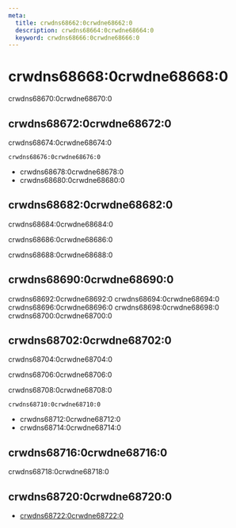 ```yaml
---
meta:
  title: crwdns68662:0crwdne68662:0
  description: crwdns68664:0crwdne68664:0
  keyword: crwdns68666:0crwdne68666:0
---
```


# crwdns68668:0crwdne68668:0

crwdns68670:0crwdne68670:0

<entry-ad />

## crwdns68672:0crwdne68672:0

crwdns68674:0crwdne68674:0

`crwdns68676:0crwdne68676:0`

- crwdns68678:0crwdne68678:0
- crwdns68680:0crwdne68680:0

## crwdns68682:0crwdne68682:0

crwdns68684:0crwdne68684:0

  crwdns68686:0crwdne68686:0

  crwdns68688:0crwdne68688:0

## crwdns68690:0crwdne68690:0

crwdns68692:0crwdne68692:0
<alert type="success">crwdns68694:0crwdne68694:0</alert>
<alert type="info">crwdns68696:0crwdne68696:0</alert>
<alert type="warning">crwdns68698:0crwdne68698:0</alert>
<alert type="error">crwdns68700:0crwdne68700:0</alert>

## crwdns68702:0crwdne68702:0

crwdns68704:0crwdne68704:0

  crwdns68706:0crwdne68706:0

  crwdns68708:0crwdne68708:0

  `crwdns68710:0crwdne68710:0`

- crwdns68712:0crwdne68712:0
- crwdns68714:0crwdne68714:0

## crwdns68716:0crwdne68716:0

crwdns68718:0crwdne68718:0

## crwdns68720:0crwdne68720:0

- [crwdns68722:0crwdne68722:0]()

<backmatter />
